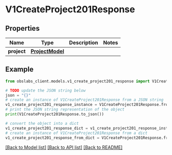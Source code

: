 # V1CreateProject201Response


## Properties

Name | Type | Description | Notes
------------ | ------------- | ------------- | -------------
**project** | [**ProjectModel**](.md) |  | 

## Example

```python
from obslabs_client.models.v1_create_project201_response import V1CreateProject201Response

# TODO update the JSON string below
json = "{}"
# create an instance of V1CreateProject201Response from a JSON string
v1_create_project201_response_instance = V1CreateProject201Response.from_json(json)
# print the JSON string representation of the object
print(V1CreateProject201Response.to_json())

# convert the object into a dict
v1_create_project201_response_dict = v1_create_project201_response_instance.to_dict()
# create an instance of V1CreateProject201Response from a dict
v1_create_project201_response_from_dict = V1CreateProject201Response.from_dict(v1_create_project201_response_dict)
```
[[Back to Model list]](../README.md#documentation-for-models) [[Back to API list]](../README.md#documentation-for-api-endpoints) [[Back to README]](../README.md)


